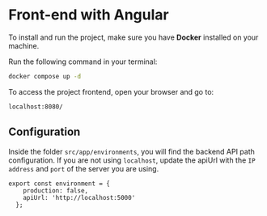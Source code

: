 # Front-end with Angular

To install and run the project, make sure you have **Docker** installed on your machine.

Run the following command in your terminal:
```bash
docker compose up -d
```

To access the project frontend, open your browser and go to:

```bash
localhost:8080/
```

## Configuration
Inside the folder ```src/app/environments```, you will find the backend API path configuration.
If you are not using ```localhost```, update the apiUrl with the ```IP address``` and ```port``` of the server you are using.
```
export const environment = {
    production: false,
    apiUrl: 'http://localhost:5000'
  };
  
```
